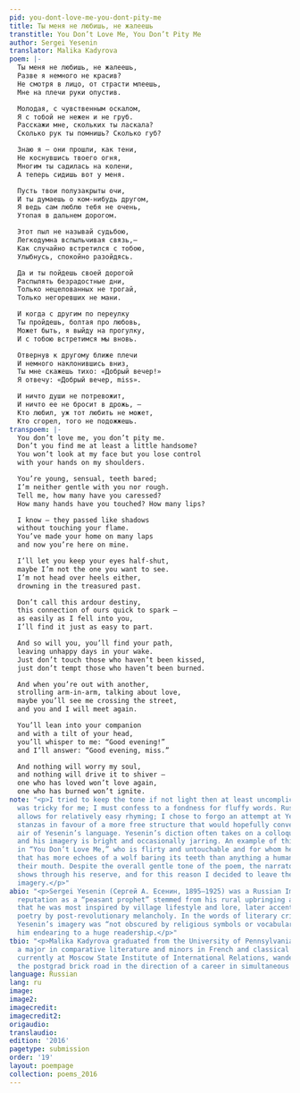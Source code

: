 ```yaml
---
pid: you-dont-love-me-you-dont-pity-me
title: Ты меня не любишь, не жалеешь
transtitle: You Don’t Love Me, You Don’t Pity Me
author: Sergei Yesenin
translator: Malika Kadyrova
poem: |-
  Ты меня не любишь, не жалеешь,
  Разве я немного не красив?
  Не смотря в лицо, от страсти млеешь,
  Мне на плечи руки опустив.

  Молодая, с чувственным оскалом,
  Я с тобой не нежен и не груб.
  Расскажи мне, скольких ты ласкала?
  Сколько рук ты помнишь? Сколько губ?

  Знаю я — они прошли, как тени,
  Не коснувшись твоего огня,
  Многим ты садилась на колени,
  А теперь сидишь вот у меня.

  Пусть твои полузакрыты очи,
  И ты думаешь о ком-нибудь другом,
  Я ведь сам люблю тебя не очень,
  Утопая в дальнем дорогом.

  Этот пыл не называй судьбою,
  Легкодумна вспыльчивая связь,—
  Как случайно встретился с тобою,
  Улыбнусь, спокойно разойдясь.

  Да и ты пойдешь своей дорогой
  Распылять безрадостные дни,
  Только нецелованных не трогай,
  Только негоревших не мани.

  И когда с другим по переулку
  Ты пройдешь, болтая про любовь,
  Может быть, я выйду на прогулку,
  И с тобою встретимся мы вновь.

  Отвернув к другому ближе плечи
  И немного наклонившись вниз,
  Ты мне скажешь тихо: «Добрый вечер!»
  Я отвечу: «Добрый вечер, miss».

  И ничто души не потревожит,
  И ничто ее не бросит в дрожь, —
  Кто любил, уж тот любить не может,
  Кто сгорел, того не подожжешь.
transpoem: |-
  You don’t love me, you don’t pity me.
  Don’t you find me at least a little handsome?
  You won’t look at my face but you lose control
  with your hands on my shoulders.

  You’re young, sensual, teeth bared;
  I’m neither gentle with you nor rough.
  Tell me, how many have you caressed?
  How many hands have you touched? How many lips?

  I know — they passed like shadows
  without touching your flame.
  You’ve made your home on many laps
  and now you’re here on mine.

  I’ll let you keep your eyes half-shut,
  maybe I’m not the one you want to see.
  I’m not head over heels either,
  drowning in the treasured past.

  Don’t call this ardour destiny,
  this connection of ours quick to spark —
  as easily as I fell into you,
  I’ll find it just as easy to part.

  And so will you, you’ll find your path,
  leaving unhappy days in your wake.
  Just don’t touch those who haven’t been kissed,
  just don’t tempt those who haven’t been burned.

  And when you’re out with another,
  strolling arm-in-arm, talking about love,
  maybe you’ll see me crossing the street,
  and you and I will meet again.

  You’ll lean into your companion
  and with a tilt of your head,
  you’ll whisper to me: “Good evening!”
  and I’ll answer: “Good evening, miss.”

  And nothing will worry my soul,
  and nothing will drive it to shiver —
  one who has loved won’t love again,
  one who has burned won’t ignite.
note: "<p>I tried to keep the tone if not light then at least uncomplicated. This
  was tricky for me; I must confess to a fondness for fluffy words. Russian grammar
  allows for relatively easy rhyming; I chose to forgo an attempt at Yesenin’s rhyming
  stanzas in favour of a more free structure that would hopefully convey the casual
  air of Yesenin’s language. Yesenin’s diction often takes on a colloquial character,
  and his imagery is bright and occasionally jarring. An example of this is the woman
  in “You Don’t Love Me,” who is flirty and untouchable and for whom he uses a phrase
  that has more echoes of a wolf baring its teeth than anything a human could do with
  their mouth. Despite the overall gentle tone of the poem, the narrator’s bitterness
  shows through his reserve, and for this reason I decided to leave the animalistic
  imagery.</p>"
abio: "<p>Sergei Yesenin (Сергей А. Есенин, 1895–1925) was a Russian Imagist. Yesenin’s
  reputation as a “peasant prophet” stemmed from his rural upbringing and the fact
  that he was most inspired by village lifestyle and lore, later accentuated in his
  poetry by post-revolutionary melancholy. In the words of literary critic Yuri Prokushev,
  Yesenin’s imagery was “not obscured by religious symbols or vocabulary,” which made
  him endearing to a huge readership.</p>"
tbio: "<p>Malika Kadyrova graduated from the University of Pennsylvania in 2015 with
  a major in comparative literature and minors in French and classical studies. She’s
  currently at Moscow State Institute of International Relations, wandering along
  the postgrad brick road in the direction of a career in simultaneous interpretation.</p>"
language: Russian
lang: ru
image:
image2:
imagecredit:
imagecredit2:
origaudio:
translaudio:
edition: '2016'
pagetype: submission
order: '19'
layout: poempage
collection: poems_2016
---
```

